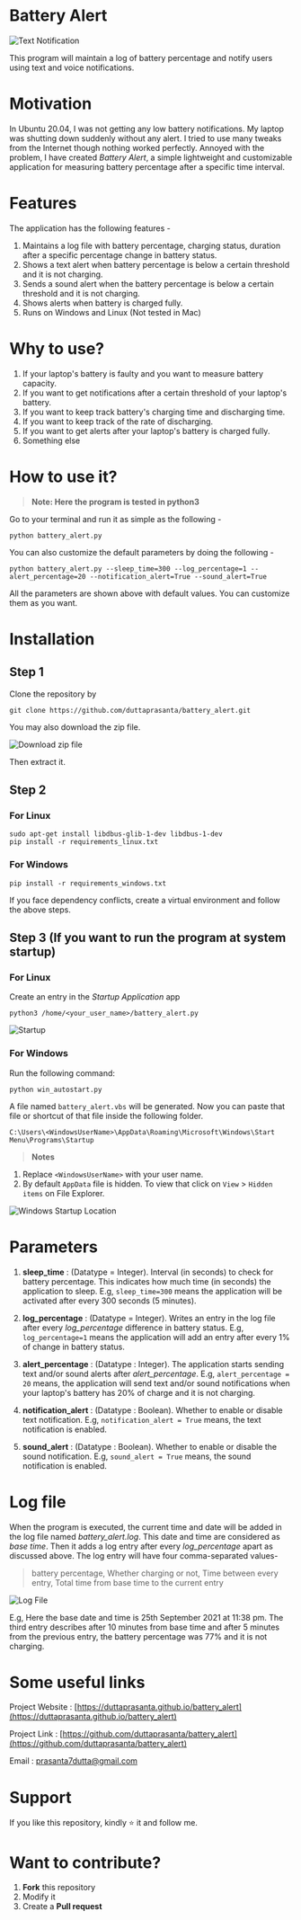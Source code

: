 # Battery Alert
![Text Notification](./resources/text_alert_linux.png "Text notification")

This program will maintain a log of battery percentage and notify users using text and voice notifications. 

# Motivation
In Ubuntu 20.04, I was not getting any low battery notifications. My laptop was shutting down suddenly without any alert. I tried to use many tweaks from the Internet though nothing worked perfectly. Annoyed with the problem, I have created *Battery Alert*, a simple lightweight and customizable application for measuring battery percentage after a specific time interval.     

# Features
The application has the following features - 
1. Maintains a log file with battery percentage, charging status, duration after a specific percentage change in battery status.
2. Shows a text alert when battery percentage is below a certain threshold and it is not charging.
3. Sends a sound alert when the battery percentage is below a certain threshold and it is not charging.
4. Shows alerts when battery is charged fully.
5. Runs on Windows and Linux (Not tested in Mac)

# Why to use?
1. If your laptop's battery is faulty and you want to measure battery capacity.
2. If you want to get notifications after a certain threshold of your laptop's battery.
3. If you want to keep track battery's charging time and discharging time.
4. If you want to keep track of the rate of discharging.
5. If you want to get alerts after your laptop's battery is charged fully.
6. Something else

# How to use it?
> **Note: Here the program is tested in python3**

Go to your terminal and run it as simple as the following - 
```
python battery_alert.py
```
You can also customize the default parameters by doing the following -
```
python battery_alert.py --sleep_time=300 --log_percentage=1 --alert_percentage=20 --notification_alert=True --sound_alert=True 
```
All the parameters are shown above with default values. You can customize them as you want. 

# Installation

## Step 1 
Clone the repository by
```
git clone https://github.com/duttaprasanta/battery_alert.git
```
You may also download the zip file.

![Download zip file](./resources/download_zip.png "Download zip file")

Then extract it.

## Step 2
### For Linux
```
sudo apt-get install libdbus-glib-1-dev libdbus-1-dev
pip install -r requirements_linux.txt
```
### For Windows
```
pip install -r requirements_windows.txt
```
If you face dependency conflicts, create a virtual environment and follow the above steps. 

## Step 3 (If you want to run the program at system startup)
### For Linux
Create an entry in the *Startup Application* app
```
python3 /home/<your_user_name>/battery_alert.py
```
![Startup](./resources/startup_linux.png "Startup")
### For Windows
Run the following command:
```
python win_autostart.py
```
A file named ```battery_alert.vbs``` will be generated. Now you can paste that file or shortcut of that file inside the following folder. 

```
C:\Users\<WindowsUserName>\AppData\Roaming\Microsoft\Windows\Start Menu\Programs\Startup
```
> **Notes** 
1. Replace `<WindowsUserName>` with your user name.
2. By default `AppData` file is hidden. To view that click on `View` > `Hidden items` on File Explorer.
  
![Windows Startup Location](./resources/win_startup_location.png "Windows Startup Location")

# Parameters
1. **sleep_time** : (Datatype = Integer). Interval (in seconds) to check for battery percentage. This indicates how much time (in seconds) the application to sleep. E.g, `sleep_time=300` means the application will be activated after every 300 seconds (5 minutes).

2. **log_percentage** : (Datatype = Integer). Writes an entry in the log file after every *log_percentage* difference in battery status. E.g, `log_percentage=1` means the application will add an entry after every 1% of change in battery status.

3. **alert_percentage** : (Datatype : Integer). The application starts sending text and/or sound alerts after *alert_percentage*. E.g, `alert_percentage = 20` means, the application will send text and/or sound notifications when your laptop's battery has 20% of charge and it is not charging.

4. **notification_alert** : (Datatype : Boolean). Whether to enable or disable text notification. E.g, `notification_alert = True` means, the text notification is enabled. 

5. **sound_alert** : (Datatype : Boolean). Whether to enable or disable the sound notification. E.g, `sound_alert = True` means, the sound notification is enabled.

# Log file
When the program is executed, the current time and date will be added in the log file named *battery_alert.log*. This date and time are considered as *base time*. Then it adds a log entry after every *log_percentage* apart as discussed above. The log entry will have four comma-separated values- 
> battery percentage, Whether charging or not, Time between every entry, Total time from base time to the current entry

![Log File](./resources/log.png "Log File")

E.g, Here the base date and time is 25th September 2021 at 11:38 pm. The third entry describes after 10 minutes from base time and after 5 minutes from the previous entry, the battery percentage was 77% and it is not charging.

# Some useful links
Project Website : [https://duttaprasanta.github.io/battery_alert](https://duttaprasanta.github.io/battery_alert)

Project Link : [https://github.com/duttaprasanta/battery_alert](https://github.com/duttaprasanta/battery_alert)

Email : prasanta7dutta@gmail.com

# Support
If you like this repository, kindly :star: it and follow me.

# Want to contribute?
1. **Fork** this repository
2. Modify it
3. Create a **Pull request**
